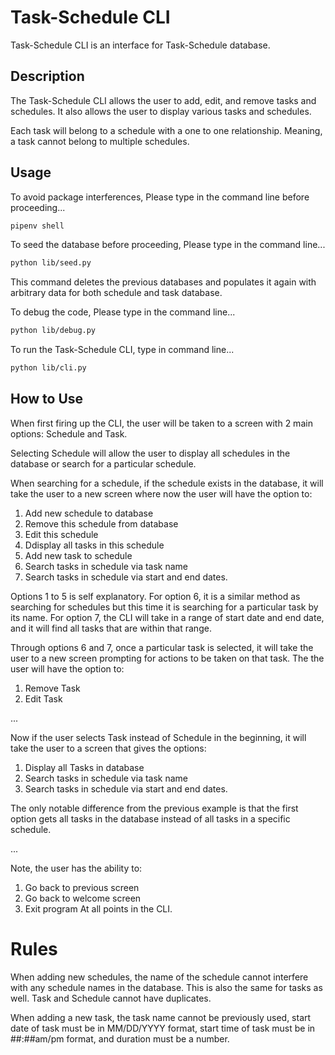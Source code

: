 # Task-Schedule CLI

Task-Schedule CLI is an interface for Task-Schedule database. 

## Description

The Task-Schedule CLI allows the user to add, edit, and remove tasks and schedules. 
It also allows the user to display various tasks and schedules. 

Each task will belong to a schedule with a one to one relationship. Meaning, a task cannot belong to multiple schedules.

## Usage

To avoid package interferences, 
Please type in the command line before proceeding...
```bash
pipenv shell
```

To seed the database before proceeding,
Please type in the command line...
```bash
python lib/seed.py
```
This command deletes the previous databases and populates it again with arbitrary data for both schedule and task database.

To debug the code,
Please type in the command line...
```bash
python lib/debug.py
```

To run the Task-Schedule CLI, type in command line...
```bash
python lib/cli.py
```

## How to Use

When first firing up the CLI, the user will be taken to a screen with 2 main options: Schedule and Task.

Selecting Schedule will allow the user to display all schedules in the database or search for a particular schedule.

When searching for a schedule, if the schedule exists in the database, it will take the user to a new screen where now the user will have the option to:
1. Add new schedule to database
2. Remove this schedule from database
3. Edit this schedule
4. Ddisplay all tasks in this schedule
5. Add new task to schedule
6. Search tasks in schedule via task name
7. Search tasks in schedule via start and end dates.

Options 1 to 5 is self explanatory.
For option 6, it is a similar method as searching for schedules but this time it is searching for a particular task by its name.
For option 7, the CLI will take in a range of start date and end date, and it will find all tasks that are within that range. 

Through options 6 and 7, once a particular task is selected, it will take the user to a new screen prompting for actions to be taken on that task. The the user will have the option to:
1. Remove Task
2. Edit Task

...

Now if the user selects Task instead of Schedule in the beginning, it will take the user to a screen that gives the options:
1. Display all Tasks in database
2. Search tasks in schedule via task name
3. Search tasks in schedule via start and end dates.

The only notable difference from the previous example is that the first option gets all tasks in the database instead of all tasks in a specific schedule.

...

Note, the user has the ability to:
1. Go back to previous screen
2. Go back to welcome screen
3. Exit program
At all points in the CLI.

# Rules

When adding new schedules, the name of the schedule cannot interfere with any schedule names in the database.
This is also the same for tasks as well. Task and Schedule cannot have duplicates.

When adding a new task, the task name cannot be previously used, start date of task must be in MM/DD/YYYY format, start time of task must be in ##:##am/pm format, and duration must be a number.













